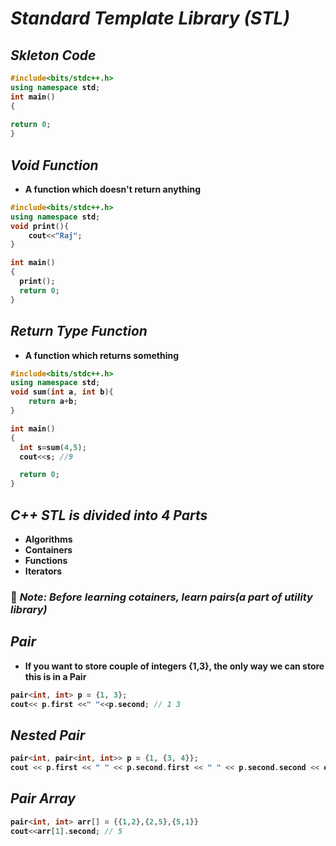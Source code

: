 # _Standard Template Library (STL)_

<b>

## _Skleton Code_
```cpp
#include<bits/stdc++.h>
using namespace std;
int main()
{
 
return 0;
}
```

## _Void Function_
- A function which doesn't return anything

```cpp
#include<bits/stdc++.h>
using namespace std;
void print(){
    cout<<"Raj";
}

int main()
{
  print();
  return 0;
}
```


## _Return Type Function_
- A function which returns something
```cpp
#include<bits/stdc++.h>
using namespace std;
void sum(int a, int b){
    return a+b;
}

int main()
{
  int s=sum(4,5);
  cout<<s; //9

  return 0;
}
```

## _C++ STL is divided into 4 Parts_
- Algorithms
- Containers
- Functions
- Iterators

### 🎯 _Note: Before learning cotainers, learn pairs(a part of utility library)_

## _Pair_
- If you want to store couple of integers {1,3}, the only way we can store this is in a Pair

```cpp
pair<int, int> p = {1, 3};
cout<< p.first <<" "<<p.second; // 1 3
```

## _Nested Pair_

```cpp
pair<int, pair<int, int>> p = {1, {3, 4}};
cout << p.first << " " << p.second.first << " " << p.second.second << endl; // 1 3 4
```

## _Pair Array_

```cpp
pair<int, int> arr[] = {{1,2},{2,5},{5,1}}
cout<<arr[1].second; // 5
```




</b>


